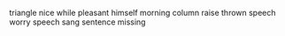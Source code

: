 triangle nice while pleasant himself morning column raise thrown speech worry speech sang sentence missing